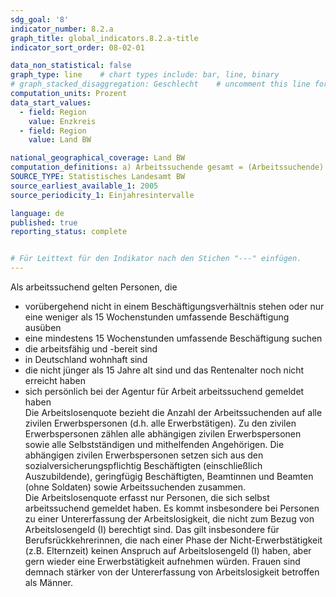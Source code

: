 ```yaml
---
sdg_goal: '8'
indicator_number: 8.2.a
graph_title: global_indicators.8.2.a-title 
indicator_sort_order: 08-02-01

data_non_statistical: false
graph_type: line    # chart types include: bar, line, binary
# graph_stacked_disaggregation: Geschlecht    # uncomment this line for stacked bars. eplace "Geschlecht" with the field of aggregation.
computation_units: Prozent
data_start_values:
  - field: Region
    value: Enzkreis
  - field: Region
    value: Land BW

national_geographical_coverage: Land BW
computation_definitions: a) Arbeitssuchende gesamt = (Arbeitssuchende) / (alle zivilen Erwerbstätigen) * 100 <br> b) Arbeitssuchende Frauen = (Arbeitssuchende) / (alle zivilen Erwerbstätigen) * 100 <br> c) Jugendarbeitslosigkeit = (Arbeitssuchende unter 25 Jahren) / (alle zivilen Erwerbstätigen unter 25 Jahren) * 100 <br> d) Arbeitslosigkeit bei über 55-Jährigen = (Arbeitssuchende über 55 Jahren) / (alle zivilen Erwerbstätigen über 55 Jahren) * 100
SOURCE_TYPE: Statistisches Landesamt BW
source_earliest_available_1: 2005
source_periodicity_1: Einjahresintervalle

language: de   
published: true
reporting_status: complete


# Für Leittext für den Indikator nach den Stichen "---" einfügen.
---
```


Als arbeitssuchend gelten Personen, die <br>
- vorübergehend nicht in einem Beschäftigungsverhältnis stehen oder nur eine weniger als 15 Wochenstunden umfassende Beschäftigung ausüben
- eine mindestens 15 Wochenstunden umfassende Beschäftigung suchen
- die arbeitsfähig und -bereit sind
- in Deutschland wohnhaft sind
- die nicht jünger als 15 Jahre alt sind und das Rentenalter noch nicht erreicht haben
- sich persönlich bei der Agentur für Arbeit arbeitssuchend gemeldet haben <br>
Die Arbeitslosenquote bezieht die Anzahl der Arbeitssuchenden auf alle zivilen Erwerbspersonen (d.h. alle Erwerbstätigen). Zu den zivilen Erwerbspersonen zählen alle abhängigen zivilen Erwerbspersonen sowie alle Selbstständigen und mithelfenden Angehörigen. Die abhängigen zivilen Erwerbspersonen setzen sich aus den sozialversicherungspflichtig Beschäftigten (einschließlich Auszubildende), geringfügig Beschäftigten, Beamtinnen und Beamten (ohne Soldaten) sowie Arbeitssuchenden zusammen. <br>
Die Arbeitslosenquote erfasst nur Personen, die sich selbst arbeitssuchend gemeldet haben. Es kommt insbesondere bei Personen zu einer Untererfassung der Arbeitslosigkeit, die nicht zum Bezug von Arbeitslosengeld (I) berechtigt sind. Das gilt insbesondere für Berufsrückkehrerinnen, die nach einer Phase der Nicht-Erwerbstätigkeit (z.B. Elternzeit) keinen Anspruch auf Arbeitslosengeld (I) haben, aber gern wieder eine Erwerbstätigkeit aufnehmen würden. Frauen sind demnach stärker von der Untererfassung von Arbeitslosigkeit betroffen als Männer.